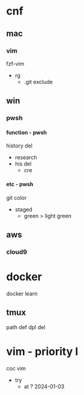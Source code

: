 
# cnf


## mac

### vim

fzf-vim
- rg
  - .git exclude




## win

### pwsh

#### function  -  pwsh

history del
  - research
  - his del
    - cre


#### etc  -  pwsh

git color
- staged
  - green > light green



## aws

### cloud9




# docker

docker learn


## tmux

path def dpl del



# vim  -  priority l

coc vim
- try
  - at ? 2024-01-03



